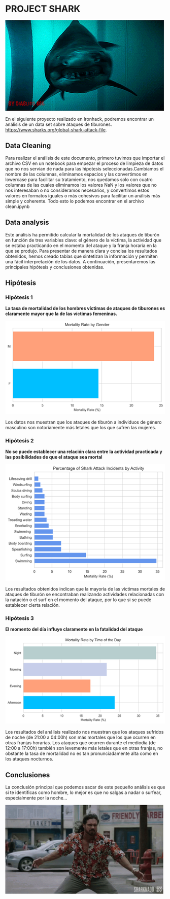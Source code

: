 # PROJECT SHARK

![](imagenes/shark1.gif)

En el siguiente proyecto realizado en Ironhack, podremos encontrar un análisis de un data set sobre ataques de tiburones. https://www.sharks.org/global-shark-attack-file.

## Data Cleaning

Para realizar el análisis de este documento, primero tuvimos que importar el archivo CSV en un notebook para empezar el proceso de limpieza de datos que no nos servian de nada para las hipotesis seleccionadas.Cambiamos el nombre de las columnas, eliminamos espacios y las convertimos en lowercase para facilitar su tratamiento, nos quedamos solo con cuatro columnas de las cuales eliminamos los valores NaN y los valores que no nos interesaban o no consideramos necesarios, y convertimos estos valores en formatos iguales o más cohesivos para facilitar un análisis más simple y coherente. Todo esto lo podemos encontrar en el archivo clean.ipynb

## Data analysis

Este análisis ha permitido calcular la mortalidad de los ataques de tiburón en función de tres variables clave: el género de la víctima, la actividad que se estaba practicando en el momento del ataque y la franja horaria en la que se produjo. Para presentar de manera clara y concisa los resultados obtenidos, hemos creado tablas que sintetizan la información y permiten una fácil interpretación de los datos. A continuación, presentaremos las principales hipótesis y conclusiones obtenidas.

## Hipótesis

### Hipótesis 1

**La tasa de mortalidad de los hombres víctimas de ataques de tiburones es claramente mayor que la de las víctimas femeninas.**

![](imagenes/gender.png)

Los datos nos muestran que los ataques de tiburón a individuos de género masculino son notoriamente más letales que los que sufren las mujeres.   


### Hipótesis 2

**No se puede establecer una relación clara entre la actividad practicada y las posibilidades de que el ataque sea mortal**

![](imagenes/activity.png)

Los resultados obtenidos indican que la mayoría de las víctimas mortales de ataques de tiburón se encontraban realizando actividades relacionadas con la natación o el surf en el momento del ataque, por lo que si se puede establecer cierta relación.


### Hipótesis 3

**El momento del día influye claramente en la fatalidad del ataque**

![](imagenes/time.png)

Los resultados del análisis realizado nos muestran que los ataques sufridos de noche (de 21:00 a 04:00h) son más mortales que los que ocurren en otras franjas horarias. Los ataques que ocurren durante el mediodia (de 12:00 a 17:00h) también son levemente más letales que en otras franjas, no obstante la tasa de mortalidad no es tan pronunciadamente alta como en los ataques nocturnos.



## Conclusiones

La conclusión principal que podemos sacar de este pequeño análisis es que si te identificas como hombre, lo mejor es que no salgas a nadar o surfear, especialmente por la noche...

![](imagenes/sharknado.gif)


![]()